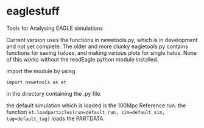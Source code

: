# eaglestuff
Tools for Analysing EAGLE simulations


Current version uses the functions in newetools.py, which is in development and not yet complete. The older and more clunky eagletools.py contains functions for saving haloes, and making various plots for single halos. None of this works without the readEagle python module installed.

import the module by using
```
import newetools as et
```
in the directory containing the .py file.

the default simulation which is loaded is the 100Mpc Reference run.
the function `et.loadparticles(run=default_run, sim=default_sim, tag=default_tag)` loads the PARTDATA
